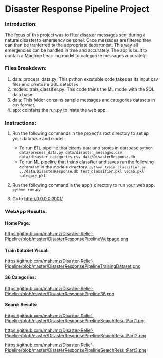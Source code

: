 # Disaster Response Pipeline Project

### Introduction:
The focus of this project was to filter disaster messages sent during a natural disaster to emergency personel. Once messages are filtered they can
then be tranferred to the appropriate department. This way all emergencies can be handled in time and accurately. The app is built to contain a 
Machine Learning model to categorize messages accurately.

### Files Breakdown:
1. data: process_data.py: This python excutuble code takes as its input csv files and creates a SQL database
2. models: train_classifier.py: This code trains the ML model with the SQL data base
3. data: This folder contains sample messages and categories datasets in csv format.
4. app: cointains the run.py to iniate the web app.

### Instructions:
1. Run the following commands in the project's root directory to set up your database and model.

    - To run ETL pipeline that cleans data and stores in database
        `python data/process_data.py data/disaster_messages.csv data/disaster_categories.csv data/DisasterResponse.db`
    - To run ML pipeline that trains classifier and saves run the following command in the models directory.
        `python train_classifier.py ../data/DisasterResponse.db test_classifier.pkl vocab.pkl category_pkl`

2. Run the following command in the app's directory to run your web app.
    `python run.py`

3. Go to http://0.0.0.0:3001/

### WebApp Results:

#### Home Page:
https://github.com/mahumz/Disaster-Relief-Pipeline/blob/master/DisasterResponsePipelineWebpage.png

#### Train DataSet Visual:
https://github.com/mahumz/Disaster-Relief-Pipeline/blob/master/DisasterResponsePipelineTrainingDataset.png

#### 36 Categories:
https://github.com/mahumz/Disaster-Relief-Pipeline/blob/master/DisasterResponsePipeline36.png

#### Search Results:
https://github.com/mahumz/Disaster-Relief-Pipeline/blob/master/DisasterResponsePipelineSearchResultPart1.png

https://github.com/mahumz/Disaster-Relief-Pipeline/blob/master/DisasterResponsePipelineSearchResultPart2.png

https://github.com/mahumz/Disaster-Relief-Pipeline/blob/master/DisasterResponsePipelineSearchResultPart3.png
